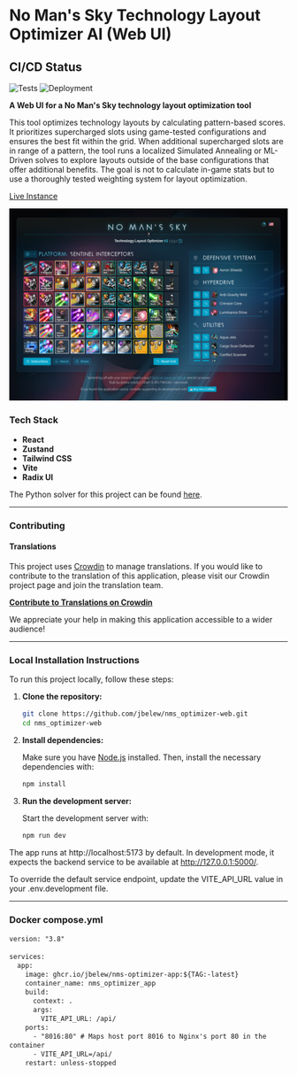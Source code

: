 # No Man's Sky Technology Layout Optimizer AI (Web UI)

## CI/CD Status

![Tests](https://github.com/jbelew/nms_optimizer-web/actions/workflows/main.yml/badge.svg?branch=main)
![Deployment](https://img.shields.io/badge/Deployment-Heroku-blue?logo=heroku)

**A Web UI for a No Man's Sky technology layout optimization tool**

This tool optimizes technology layouts by calculating pattern-based scores. It prioritizes supercharged slots using game-tested configurations and ensures the best fit within the grid. When additional supercharged slots are in range of a pattern, the tool runs a localized Simulated Annealing or ML-Driven solves to explore layouts outside of the base configurations that offer additional benefits. The goal is not to calculate in-game stats but to use a thoroughly tested weighting system for layout optimization.

[Live Instance](https://nms-optimizer.app/)

![Screenshot](https://github.com/jbelew/nms_optimizer-web/blob/main/public/assets/img/screenshots/screenshot.png?raw=true)

### **Tech Stack**

- **React**
- **Zustand**
- **Tailwind CSS**
- **Vite**
- **Radix UI**

The Python solver for this project can be found [here](https://github.com/jbelew/nms_optimizer-service).

---

### **Contributing**

#### **Translations**

This project uses [Crowdin](https://crowdin.com/) to manage translations. If you would like to contribute to the translation of this application, please visit our Crowdin project page and join the translation team.

[**Contribute to Translations on Crowdin**](https://crowdin.com/project/nms-optimizer)

We appreciate your help in making this application accessible to a wider audience!

---

### **Local Installation Instructions**

To run this project locally, follow these steps:

1. **Clone the repository:**

    ```sh
    git clone https://github.com/jbelew/nms_optimizer-web.git
    cd nms_optimizer-web
    ```

2. **Install dependencies:**

    Make sure you have [Node.js](https://nodejs.org/) installed. Then, install the necessary dependencies with:

    ```sh
    npm install
    ```

3. **Run the development server:**

    Start the development server with:

    ```sh
    npm run dev
    ```

The app runs at http://localhost:5173 by default. In development mode, it expects the backend service to be available at http://127.0.0.1:5000/.

To override the default service endpoint, update the VITE_API_URL value in your .env.development file.

---

### Docker compose.yml

```
version: "3.8"

services:
  app:
    image: ghcr.io/jbelew/nms-optimizer-app:${TAG:-latest}
    container_name: nms_optimizer_app
    build:
      context: .
      args:
        VITE_API_URL: /api/
    ports:
      - "8016:80" # Maps host port 8016 to Nginx's port 80 in the container
      - VITE_API_URL=/api/
    restart: unless-stopped
```

